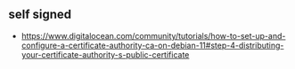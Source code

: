 ## self signed
- https://www.digitalocean.com/community/tutorials/how-to-set-up-and-configure-a-certificate-authority-ca-on-debian-11#step-4-distributing-your-certificate-authority-s-public-certificate